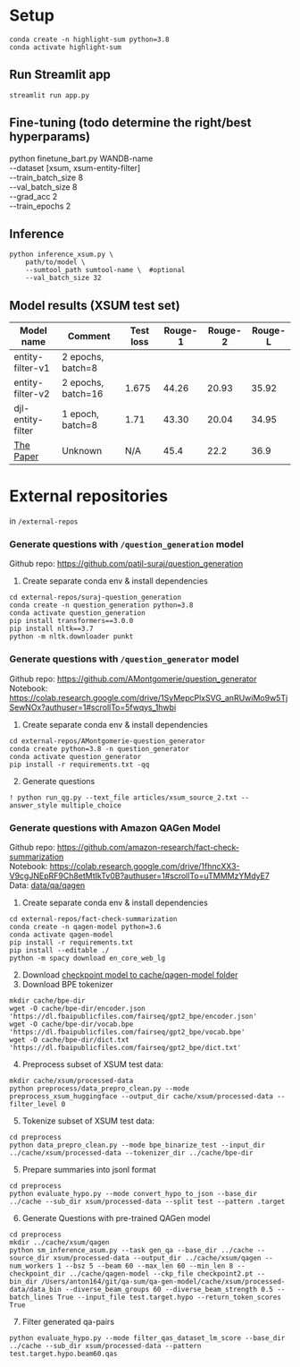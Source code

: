 # Setup
```
conda create -n highlight-sum python=3.8
conda activate highlight-sum
```

## Run Streamlit app
```
streamlit run app.py
```

## Fine-tuning (todo determine the right/best hyperparams)
python finetune_bart.py WANDB-name \
    --dataset [xsum, xsum-entity-filter] \
    --train_batch_size 8 \
    --val_batch_size 8 \
    --grad_acc 2 \
    --train_epochs 2
## Inference
```
python inference_xsum.py \
    path/to/model \ 
    --sumtool_path sumtool-name \  #optional
    --val_batch_size 32
```

## Model results (XSUM test set)
| Model name | Comment | Test loss | Rouge-1  | Rouge-2  | Rouge-L |
| ------------- | ------------- | ------------- | ------------- | ------------- | ------------- |
| entity-filter-v1 | 2 epochs, batch=8 |  | | | |
| entity-filter-v2 | 2 epochs, batch=16 | 1.675 | 44.26 | 20.93 | 35.92 |
| djl-entity-filter | 1 epoch, batch=8  | 1.71 | 43.30  | 20.04  | 34.95 |
| [The Paper](https://arxiv.org/abs/2102.09130#:~:text=Entity-level%20Factual%20Consistency%20of%20Abstractive%20Text%20Summarization,-Feng%20Nan%2C%20Ramesh&text=A%20key%20challenge%20for%20abstractive,respect%20to%20the%20original%20document.) | Unknown  | N/A | 45.4  | 22.2  | 36.9 |

# External repositories

in `/external-repos`
### Generate questions with `/question_generation` model
Github repo: https://github.com/patil-suraj/question_generation

1. Create separate conda env & install dependencies
```
cd external-repos/suraj-question_generation
conda create -n question_generation python=3.8
conda activate question_generation
pip install transformers==3.0.0
pip install nltk==3.7
python -m nltk.downloader punkt
```

### Generate questions with `/question_generator` model
Github repo: https://github.com/AMontgomerie/question_generator  
Notebook: https://colab.research.google.com/drive/1SyMepcPlxSVG_anRUwiMo9w5TjSewNOx?authuser=1#scrollTo=5fwqys_1hwbi

1. Create separate conda env & install dependencies
```
cd external-repos/AMontgomerie-question_generator
conda create python=3.8 -n question_generator
conda activate question_generator
pip install -r requirements.txt -qq
```

2. Generate questions
```
! python run_qg.py --text_file articles/xsum_source_2.txt --answer_style multiple_choice
```

### Generate questions with Amazon QAGen Model
Github repo: https://github.com/amazon-research/fact-check-summarization  
Notebook:  https://colab.research.google.com/drive/1fhncXX3-V9cgJNEpRF9Ch8etMtIkTv0B?authuser=1#scrollTo=uTMMMzYMdyE7    
Data: [data/qa/qagen](data/qa/qagen)

1. Create separate conda env & install dependencies
```
cd external-repos/fact-check-summarization
conda create -n qagen-model python=3.6
conda activate qagen-model
pip install -r requirements.txt
pip install --editable ./
python -m spacy download en_core_web_lg
```
2. Download [checkpoint model to cache/qagen-model folder](https://fact-check-summarization.s3.amazonaws.com/newsqa-squad-qagen-checkpoint/checkpoint2.pt)
3. Download BPE tokenizer
```
mkdir cache/bpe-dir
wget -O cache/bpe-dir/encoder.json 'https://dl.fbaipublicfiles.com/fairseq/gpt2_bpe/encoder.json'
wget -O cache/bpe-dir/vocab.bpe 'https://dl.fbaipublicfiles.com/fairseq/gpt2_bpe/vocab.bpe'
wget -O cache/bpe-dir/dict.txt 'https://dl.fbaipublicfiles.com/fairseq/gpt2_bpe/dict.txt'
```
4. Preprocess subset of XSUM test data:
```
mkdir cache/xsum/processed-data
python preprocess/data_prepro_clean.py --mode preprocess_xsum_huggingface --output_dir cache/xsum/processed-data --filter_level 0
```
5. Tokenize subset of XSUM test data:
```
cd preprocess
python data_prepro_clean.py --mode bpe_binarize_test --input_dir ../cache/xsum/processed-data --tokenizer_dir ../cache/bpe-dir
```
5. Prepare summaries into jsonl format
```
cd preprocess
python evaluate_hypo.py --mode convert_hypo_to_json --base_dir ../cache --sub_dir xsum/processed-data --split test --pattern .target
```
6. Generate Questions with pre-trained QAGen model
```
cd preprocess
mkdir ../cache/xsum/qagen
python sm_inference_asum.py --task gen_qa --base_dir ../cache --source_dir xsum/processed-data --output_dir ../cache/xsum/qagen --num_workers 1 --bsz 5 --beam 60 --max_len 60 --min_len 8 --checkpoint_dir ../cache/qagen-model --ckp_file checkpoint2.pt --bin_dir /Users/anton164/git/qa-sum/qa-gen-model/cache/xsum/processed-data/data_bin --diverse_beam_groups 60 --diverse_beam_strength 0.5 --batch_lines True --input_file test.target.hypo --return_token_scores True
```
7. Filter generated qa-pairs
```
python evaluate_hypo.py --mode filter_qas_dataset_lm_score --base_dir ../cache --sub_dir xsum/processed-data --pattern test.target.hypo.beam60.qas
```